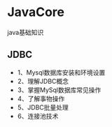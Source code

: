 # JavaCore
java基础知识

## JDBC
- 1、Mysql数据库安装和环境设置 
- 2、理解JDBC概念 
- 3、掌握MySql数据库常见操作 
- 4、了解事物操作 
- 5、JDBC批量处理 
- 6、连接池技术 
